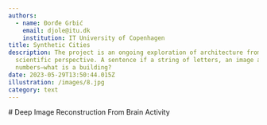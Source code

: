 ```yaml
---
authors:
  - name: Đorđe Grbić 
    email: djole@itu.dk
    institution: IT University of Copenhagen
title: Synthetic Cities
description: The project is an ongoing exploration of architecture from a data
  scientific perspective. A sentence if a string of letters, an image a grid of
  numbers—what is a building?
date: 2023-05-29T13:50:44.015Z
illustration: /images/8.jpg
category: text
---
```

\# Deep Image Reconstruction From Brain Activity